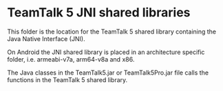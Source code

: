 # TeamTalk 5 JNI shared libraries

This folder is the location for the TeamTalk 5 shared library
containing the Java Native Interface (JNI).

On Android the JNI shared library is placed in an architecture
specific folder, i.e. armeabi-v7a, arm64-v8a and x86.

The Java classes in the TeamTalk5.jar or TeamTalk5Pro.jar file calls
the functions in the TeamTalk 5 shared library.


